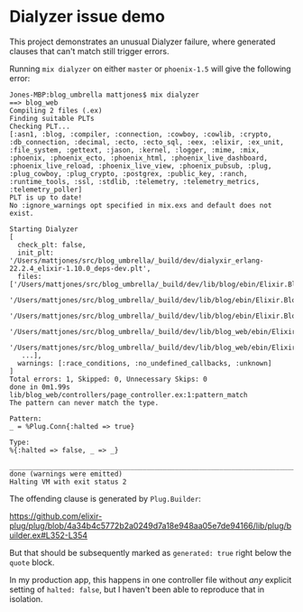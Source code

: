 # Dialyzer issue demo

This project demonstrates an unusual Dialyzer failure, where generated clauses that can't match still trigger errors.

Running `mix dialyzer` on either `master` or `phoenix-1.5` will give the following error:

```
Jones-MBP:blog_umbrella mattjones$ mix dialyzer
==> blog_web
Compiling 2 files (.ex)
Finding suitable PLTs
Checking PLT...
[:asn1, :blog, :compiler, :connection, :cowboy, :cowlib, :crypto, :db_connection, :decimal, :ecto, :ecto_sql, :eex, :elixir, :ex_unit, :file_system, :gettext, :jason, :kernel, :logger, :mime, :mix, :phoenix, :phoenix_ecto, :phoenix_html, :phoenix_live_dashboard, :phoenix_live_reload, :phoenix_live_view, :phoenix_pubsub, :plug, :plug_cowboy, :plug_crypto, :postgrex, :public_key, :ranch, :runtime_tools, :ssl, :stdlib, :telemetry, :telemetry_metrics, :telemetry_poller]
PLT is up to date!
No :ignore_warnings opt specified in mix.exs and default does not exist.

Starting Dialyzer
[
  check_plt: false,
  init_plt: '/Users/mattjones/src/blog_umbrella/_build/dev/dialyxir_erlang-22.2.4_elixir-1.10.0_deps-dev.plt',
  files: ['/Users/mattjones/src/blog_umbrella/_build/dev/lib/blog/ebin/Elixir.Blog.Application.beam',
   '/Users/mattjones/src/blog_umbrella/_build/dev/lib/blog/ebin/Elixir.Blog.Repo.beam',
   '/Users/mattjones/src/blog_umbrella/_build/dev/lib/blog/ebin/Elixir.Blog.beam',
   '/Users/mattjones/src/blog_umbrella/_build/dev/lib/blog_web/ebin/Elixir.BlogWeb.Application.beam',
   '/Users/mattjones/src/blog_umbrella/_build/dev/lib/blog_web/ebin/Elixir.BlogWeb.Endpoint.beam',
   ...],
  warnings: [:race_conditions, :no_undefined_callbacks, :unknown]
]
Total errors: 1, Skipped: 0, Unnecessary Skips: 0
done in 0m1.99s
lib/blog_web/controllers/page_controller.ex:1:pattern_match
The pattern can never match the type.

Pattern:
_ = %Plug.Conn{:halted => true}

Type:
%{:halted => false, _ => _}

________________________________________________________________________________
done (warnings were emitted)
Halting VM with exit status 2
```

The offending clause is generated by `Plug.Builder`:

https://github.com/elixir-plug/plug/blob/4a34b4c5772b2a0249d7a18e948aa05e7de94166/lib/plug/builder.ex#L352-L354

But that should be subsequently marked as `generated: true` right below the `quote` block.

In my production app, this happens in one controller file without *any* explicit setting of `halted: false`, but I haven't been able to reproduce that in isolation.
